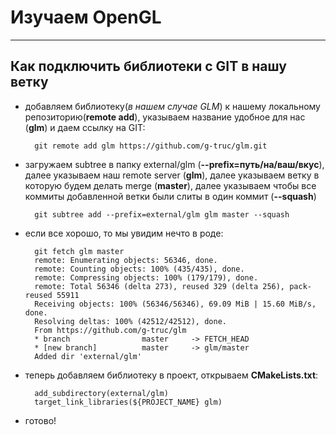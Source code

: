 # Изучаем OpenGL

----

## Как подключить библиотеки с GIT в нашу ветку

- добавляем библиотеку(*в нашем случае GLM*) к нашему локальному репозиторию(**remote add**), указываем название удобное для нас (**glm**) и даем ссылку на GIT:

        git remote add glm https://github.com/g-truc/glm.git

- загружаем subtree в папку external/glm (**--prefix=путь/на/ваш/вкус**), далее указываем наш remote server (**glm**), далее указываем ветку в которую будем делать merge (**master**), далее указываем чтобы все коммиты добавленной ветки были слиты в один коммит (**--squash**)

        git subtree add --prefix=external/glm glm master --squash

- если все хорошо, то мы увидим нечто в роде:

        git fetch glm master
        remote: Enumerating objects: 56346, done.
        remote: Counting objects: 100% (435/435), done.
        remote: Compressing objects: 100% (179/179), done.
        remote: Total 56346 (delta 273), reused 329 (delta 256), pack-reused 55911
        Receiving objects: 100% (56346/56346), 69.09 MiB | 15.60 MiB/s, done.
        Resolving deltas: 100% (42512/42512), done.
        From https://github.com/g-truc/glm
        * branch                master     -> FETCH_HEAD
        * [new branch]          master     -> glm/master
        Added dir 'external/glm'

- теперь добавляем библиотеку в проект, открываем **CMakeLists.txt**:

        add_subdirectory(external/glm)
        target_link_libraries(${PROJECT_NAME} glm)

- готово!
